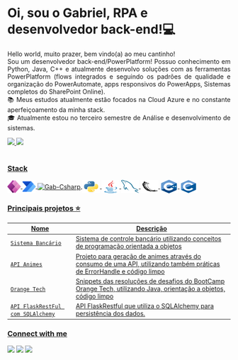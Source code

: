 <h1 align="left">Oi, sou o Gabriel, RPA e desenvolvedor back-end!💻</h1>
<p align="justify">
  Hello world, muito prazer, bem vindo(a) ao meu cantinho! 
  <br>Sou um desenvolvedor back-end/PowerPlatform! Possuo conhecimento em Python, Java, C++ e atualmente desenvolvo soluções com as ferramentas PowerPlatform (flows integrados e seguindo os padrões de qualidade e organização do PowerAutomate, apps responsivos do PowerApps, Sistemas completos do SharePoint Online).
<br>📚 Meus estudos atualmente estão focados na Cloud Azure e no constante aperfeiçoamento da minha stack.
<br>🎓 Atualmente estou no terceiro semestre de Análise e desenvolvimento de sistemas.
</p>
<div align="left">
  <a href="https://github.com/GabIkejima">
     <img height="140em" src="https://github-readme-stats.vercel.app/api?username=GabIkejima&show_icons=true&theme=calm&include_all_commits=true&hide=stars&count_private=true"/>
    <img height="140em" src="https://github-readme-stats.vercel.app/api/top-langs/?username=GabIkejima&layout=compact&langs_count=7&theme=calm&hide=html"/>

</div>

<div style="display: inline_block"><br>
  <h3 align="left">Stack</h3>
  <img align="center" alt="Gab-Csharp" height="30" width="30" src="https://github.com/GabIkejima/GabIkejima/blob/main/assets/powerapp-2020-icon-1024x1024.png">
  <img align="center" alt="Gab-Csharp" height="30" width="30" src="https://github.com/GabIkejima/GabIkejima/blob/main/assets/Microsoft_Power_Automate.svg.png">
  <img align="center" alt="Gab-Csharp" height="30" width="30" src="https://github.com/GabIkejima/GabIkejima/blob/main/assets/Microsoft_Office_SharePoint_(2019%E2%80%93present).svg.png">
  <img align="center" alt="Gab-Python" height="30" width="40" src="https://raw.githubusercontent.com/devicons/devicon/master/icons/python/python-original.svg">
  <img align="center" alt="Gab-Java" height="30" width="40" src="https://raw.githubusercontent.com/devicons/devicon/master/icons/java/java-original.svg">
  <img align="center" alt="Gab-Mysql" height="30" width="40" src="https://raw.githubusercontent.com/devicons/devicon/master/icons/mysql/mysql-original.svg">
  <img align="center" alt="Gab-Mysql" height="30" width="40" src="https://raw.githubusercontent.com/devicons/devicon/master/icons/flask/flask-original.svg">
  <img align="center" alt="Gab-Cplusplus" height="30" width="40" src="https://raw.githubusercontent.com/devicons/devicon/master/icons/cplusplus/cplusplus-original.svg">
  <img align="center" alt="Gab-C" height="30" width="40" src="https://raw.githubusercontent.com/devicons/devicon/master/icons/c/c-original.svg">
  
  
<h3>Principais projetos ⭐</h3>
<table>
  <thead>
    <tr>
      <th>Nome</th>
      <th>Descrição</th>
    </tr>
  </thead>
  <tbody>
    <tr>
     <td><code><a href="https://github.com/GabIkejima/sistema-bancario-python-dio">Sistema Bancário</a></code></td>
      <td>Sistema de controle bancário utilizando conceitos de programação orientada a objetos</td>
    </tr>
    <tr>
     <td><code><a href="https://github.com/GabIkejima/python-api-anime-decision-maker">API Animes</a></code></td>
      <td>Projeto para geração de animes através do consumo de uma API, utilizando também práticas de ErrorHandle e código limpo</td>
    </tr>
    <tr>
     <td><code><a href="https://github.com/GabIkejima/dio-orange-tech">Orange Tech</a></code></td>
      <td>Snippets das resoluções de desafios do BootCamp Orange Tech, utilizando Java, orientação a objetos, código limpo</td>
    </tr>
    <tr>
     <td><code><a href="https://github.com/GabIkejima/atividade-db-flaskrestful">API FlaskRestFul com SQLAlchemy</a></code></td>
      <td>API FlaskRestful que utiliza o SQLAlchemy para persistência dos dados.</td>
    </tr>
    
  </tbody>
</table>
</div>
 <div align="left"> 
  <h3 align="left">Connect with me</h3>
  <a href = "mailto:gabrielhigaikejima@gmail.com"><img src="https://img.shields.io/badge/-Gmail-%23333?style=for-the-badge&logo=gmail&logoColor=white" target="_blank"></a>
  <a href="https://www.linkedin.com/in/gabrielikejima/" target="_blank"><img src="https://img.shields.io/badge/-LinkedIn-%230077B5?style=for-the-badge&logo=linkedin&logoColor=white" target="_blank"></a> 
  <a href="https://wa.me/5511985330163" target="_blank"><img src="https://img.shields.io/badge/WhatsApp-25D366?style=for-the-badge&logo=whatsapp&logoColor=white" target="_blank"></a>
  </div>

